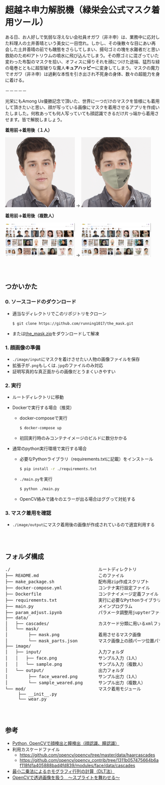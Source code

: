 # 超越ネ申力解脱機（緑栄会公式マスク着用ツール）

ある日、お人好しで気弱な冴えない会社員オガワ（非ネ申）は、業務中に応対した料理人の土井善晴という美女に一目惚れ。しかし、その後散々な目にあい再会した土井善晴の前でも醜態をさらしてしまい、揚句ゴミの塊を水難者だと思い救助のためKIアトリウムの噴水に飛び込んでしまう。その際ゴミに混ざっていた変わった布製のマスクを拾い、オフィスに帰りそれを顔につけた途端、猛烈な緑の竜巻とともに超型破りな魔人**キュアハッピー**に変身してしまう。マスクの魔力でオガワ（非ネ申）は過剰な本性を引き出され不死身の身体、数々の超能力を身に着ける。

－－－－－

光栄にもAmong Us優勝記念で頂いた、世界に一つだけのマスクを皆様にも着用して頂きたいと思い、顔が写っている画像にマスクを着用させるアプリを作成いたしました。何枚あっても何人写っていても顔認識できるだけ片っ端から着用させます。皆で解脱しましょう。

**着用前→着用後（１人）**

<img src="/image/input/face.png" width=45%> → <img src="/image/output/face_weared.png" width=45%>

**着用前→着用後（複数人）**

<img src="/image/input/sample.png" width=45%> → <img src="/image/output/sample_weared.png" width=45%>

<br><br>

## つかいかた

### 0. ソースコードのダウンロード

- 適当なディレクトリでこのリポジトリをクローン

    ``` bash
    $ git clone https://github.com/running1017/the_mask.git
    ```

- または[the_mask.zip](https://github.com/running1017/the_mask/blob/master/the_mask.zip)をダウンロードして解凍

### 1. 顔画像の準備

- `./image/input`にマスクを着けさせたい人物の画像ファイルを保存
- 拡張子が`.png`もしくは`.jpg`のファイルのみ対応
- 証明写真的な真正面からの画像だとうまくいきやすい

### 2. 実行

- ルートディレクトリに移動

- Dockerで実行する場合（推奨）

    - docker-composeで実行

        ``` bash
        $ docker-compose up
        ```

    - 初回実行時のみコンテナイメージのビルドに数分かかる

- 通常のpython実行環境で実行する場合

    - 必要なPythonライブラリ（requirements.txtに記載）をインストール

        ``` bash
        $ pip install -r ./requirements.txt
        ```

    - `./main.py`を実行

        ``` bash
        $ python ./main.py
        ```

    - OpenCV絡みで諸々のエラーが出る場合はググって対処する

### 3. マスク着用を確認

- `./image/output`にマスク着用後の画像が作成されているので適宜利用する

<br><br>

## フォルダ構成

<pre>
./                                  ルートディレクトリ
├── README.md                       このファイル
├── make_package.sh                 配布用zip作成スクリプト
├── docker-compose.yml              コンテナ実行設定ファイル
├── Dockerfile                      コンテナイメージ定義ファイル
├── requirements.txt                実行に必要なPythonライブラリ
├── main.py                         メインプログラム
├── param_adjust.ipynb              パラメータ調整用jupyterファイル
├── data/
│   ├── cascades/                   カスケード分類に用いるxmlファイル
│   └── mask/
│        ├── mask.png               着用させるマスク画像
│        └── mask_parts.json        マスク画像上の顔パーツ位置パラメータ
├── image/
│   ├── input/                      入力フォルダ
│   │   ├── face.png                サンプル入力（1人）
│   │   └── sample.png              サンプル入力（複数人）
│   └── output/                     出力フォルダ
│        ├── face_weared.png        サンプル出力（1人）
│        └── sample_weared.png      サンプル出力（複数人）
└── mod/                            マスク着用モジュール
     ├── __init__.py
     └── wear.py
</pre>

<br><br>

## 参考

- [Python, OpenCVで顔検出と瞳検出（顔認識、瞳認識）](https://note.nkmk.me/python-opencv-face-detection-haar-cascade/)
- 利用カスケードファイル
    - https://github.com/opencv/opencv/tree/master/data/haarcascades
    - https://github.com/opencv/opencv_contrib/tree/1311b057475664b6af118fd1a405888bad4fd839/modules/face/data/cascades
- [最小二乗法によるホモグラフィ行列の計算（DLT法）](https://qiita.com/manteopel/items/ac435755eeebcadabf6a)
- [OpenCVで透過画像を扱う　～スプライトを舞わせる～](https://qiita.com/mo256man/items/f7524dd34718a01fb3df)
